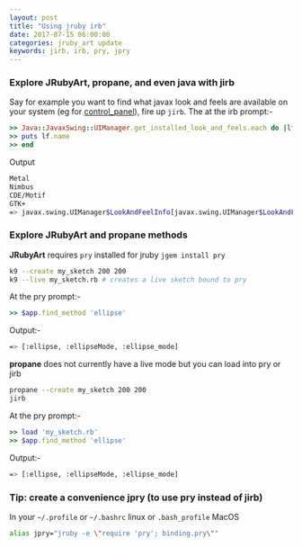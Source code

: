 ```yaml
---
layout: post
title: "Using jruby irb"
date: 2017-07-15 06:00:00
categories: jruby_art update
keywords: jirb, irb, pry, jpry
---
```


### Explore JRubyArt, propane, and even java with jirb

Say for example you want to find what javax look and feels are available on your system (eg for [control_panel][control]), fire up `jirb`. The at the irb prompt:-

```ruby
>> Java::JavaxSwing::UIManager.get_installed_look_and_feels.each do |lf|
>> puts lf.name
>> end
```

Output

```bash
Metal
Nimbus
CDE/Motif
GTK+
=> javax.swing.UIManager$LookAndFeelInfo[javax.swing.UIManager$LookAndFeelInfo[Metal javax.swing.plaf.metal.MetalLookAndFeel], javax.swing.UIManager$LookAndFeelInfo[Nimbus javax.swing.plaf.nimbus.NimbusLookAndFeel], javax.swing.UIManager$LookAndFeelInfo[CDE/Motif com.sun.java.swing.plaf.motif.MotifLookAndFeel], javax.swing.UIManager$LookAndFeelInfo[GTK+ com.sun.java.swing.plaf.gtk.GTKLookAndFeel]]@449a4f23

```

### Explore JRubyArt and propane methods
__JRubyArt__ requires `pry` installed for jruby `jgem install pry`

```bash
k9 --create my_sketch 200 200
k9 --live my_sketch.rb # creates a live sketch bound to pry
```

At the pry prompt:-

```ruby
>> $app.find_method 'ellipse'
```

Output:-

```bash
=> [:ellipse, :ellipseMode, :ellipse_mode]
```

__propane__ does not currently have a live mode but you can load into pry or jirb

```bash
propane --create my_sketch 200 200
jirb
```

At the pry prompt:-

```ruby
>> load 'my_sketch.rb'
>> $app.find_method 'ellipse'
```

Output:-

```bash
=> [:ellipse, :ellipseMode, :ellipse_mode]
```

### Tip: create a convenience jpry (to use pry instead of jirb)

In your `~/.profile` or `~/.bashrc` linux or `.bash_profile` MacOS

```bash
alias jpry="jruby -e \"require 'pry'; binding.pry\""
```


[control]:http://ruby-processing.github.io/JRubyArt/libraries/control_panel
